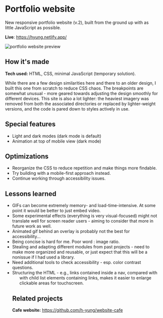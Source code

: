 # Portfolio website
New responsive portfolio website (v.2), built from the ground up with as little JavaScript as possible.

**Live**: https://hyung.netlify.app/

![portfolio website preview](https://i.postimg.cc/ht8XVzqW/portfolio-redux-desktop.png)

## How it's made
**Tech used:** HTML, CSS, minimal JavaScript (temporary solution).

While there are a few design similarities here and there to an older design, I built this one from scratch to reduce CSS chaos. The breakpoints are somewhat unusual - more geared towards adjusting the design smoothly for different devices. This site is also a lot lighter: the heaviest imagery was removed from both the associated directories or replaced by lighter-weight versions, and the code is pared down to styles actively in use.

## Special features
* Light and dark modes (dark mode is default)
* Animation at top of mobile view (dark mode)

## Optimizations
* Reorganize the CSS to reduce repetition and make things more findable.
* Try building with a mobile-first approach instead.
* Continue working through accessibility issues.

## Lessons learned
* GIFs can become extremely memory- and load-time-intensive. At some point it would be better to just embed video.
* Some experimental effects (everything is very visual-focused) might not translate well for screen reader users - aiming to consider that more in future work as well.
* Animated gif behind an overlay is probably not the best for accessibility...
* Being concise is hard for me. Poor word : image ratio.
* Stealing and adapting different modules from past projects - need to make more organized and reusable, or just expect that this will be a nonissue if I had used a library.
* Need additional tools to check accessibility - esp. color contrast questions.
* Structuring the HTML - e.g., links contained inside a nav, compared with <ul> with child list elements containing links, makes it easier to enlarge clickable areas for touchscreen.

## Related projects
**Cafe website:** https://github.com/h-yung/website-cafe

